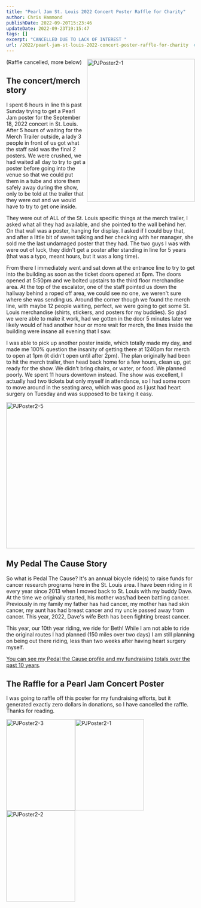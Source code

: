 ```yaml
---
title: "Pearl Jam St. Louis 2022 Concert Poster Raffle for Charity"
author: Chris Hammond
publishDate: 2022-09-20T15:23:46
updateDate: 2022-09-23T19:15:47
tags: []
excerpt: "CANCELLED DUE TO LACK OF INTEREST "
url: /2022/pearl-jam-st-louis-2022-concert-poster-raffle-for-charity  # Use the generated URL with year
---
```

<p><a href="/assets/images/PublishThumbnails//open-live-writer/e0f8d5f0b937_7fc0/pjposter2-1_2.jpg"><img align="right" alt="PJPoster2-1" border="0" height="382" src="/assets/images/PublishThumbnails//Open-Live-Writer/e0f8d5f0b937_7FC0/PJPoster2-1_thumb.jpg" style="float: right; display: inline; background-image: none;" title="PJPoster2-1" width="288" /></a>(Raffle cancelled, more below)</p>  <h2>The concert/merch story</h2>  <p>I spent 6 hours in line this past Sunday trying to get a Pearl Jam poster for the September 18, 2022 concert in St. Louis. After 5 hours of waiting for the Merch Trailer outside, a lady 3 people in front of us got what the staff said was the final 2 posters. We were crushed, we had waited all day to try to get a poster before going into the venue so that we could put them in a tube and store them safely away during the show, only to be told at the trailer that they were out and we would have to try to get one inside.</p>  <p>They were out of ALL of the St. Louis specific things at the merch trailer, I asked what all they had available, and she pointed to the wall behind her. On that wall was a poster, hanging for display. I asked if I could buy that, and after a little bit of sweet talking and her checking with her manager, she sold me the last undamaged poster that they had. The two guys I was with were out of luck, they didn't get a poster after standing in line for 5 years (that was a typo, meant hours, but it was a long time).</p>  <p>From there I immediately went and sat down at the entrance line to try to get into the building as soon as the ticket doors opened at 6pm. The doors opened at 5:50pm and we bolted upstairs to the third floor merchandise area. At the top of the escalator, one of the staff pointed us down the hallway behind a roped off area, we could see no one, we weren't sure where she was sending us. Around the corner though we found the merch line, with maybe 12 people waiting, perfect, we were going to get some St. Louis merchandise (shirts, stickers, and posters for my buddies). So glad we were able to make it work, had we gotten in the door 5 minutes later we likely would of had another hour or more wait for merch, the lines inside the building were insane all evening that I saw.</p>  <p>I was able to pick up another poster inside, which totally made my day, and made me 100% question the insanity of getting there at 1240pm for merch to open at 1pm (it didn't open until after 2pm). The plan originally had been to hit the merch trailer, then head back home for a few hours, clean up, get ready for the show. We didn't bring chairs, or water, or food. We planned poorly. We spent 11 hours downtown instead. The show was excellent, I actually had two tickets but only myself in attendance, so I had some room to move around in the seating area, which was good as I just had heart surgery on Tuesday and was supposed to be taking it easy.</p>  <p><a href="/assets/images/PublishThumbnails//Open-Live-Writer/e0f8d5f0b937_7FC0/PJPoster2-5_2.jpg"><img alt="PJPoster2-5" border="0" height="391" src="/assets/images/PublishThumbnails//Open-Live-Writer/e0f8d5f0b937_7FC0/PJPoster2-5_thumb.jpg" style="margin-right: auto; margin-left: auto; float: none; display: block; background-image: none;" title="PJPoster2-5" width="520" /></a></p>  <h2>My Pedal The Cause Story</h2>  <p>So what is Pedal The Cause? It's an annual bicycle ride(s) to raise funds for cancer research programs here in the St. Louis area. I have been riding in it every year since 2013 when I moved back to St. Louis with my buddy Dave. At the time we originally started, his mother was/had been battling cancer. Previously in my family my father has had cancer, my mother has had skin cancer, my aunt has had breast cancer and my uncle passed away from cancer. This year, 2022, Dave's wife Beth has been fighting breast cancer.</p>  <p>This year, our 10th year riding, we ride for Beth! While I am not able to ride the original routes I had planned (150 miles over two days) I am still planning on being out there riding, less than two weeks after having heart surgery myself.</p>  <p><a href="https://cjh.am/ptcchris" target="_blank">You can see my Pedal the Cause profile and my fundraising totals over the past 10 years</a>.</p>  <h2>The Raffle for a Pearl Jam Concert Poster</h2>  <p>I was going to raffle off this poster for my fundraising efforts, but it generated exactly zero dollars in donations, so I have cancelled the raffle. Thanks for reading.</p>  <p><a href="/assets/images/PublishThumbnails//Open-Live-Writer/e0f8d5f0b937_7FC0/PJPoster2-3_2.jpg"><img alt="PJPoster2-3" border="0" height="244" src="/assets/images/PublishThumbnails//Open-Live-Writer/e0f8d5f0b937_7FC0/PJPoster2-3_thumb.jpg" style="margin: 0px; display: inline; background-image: none;" title="PJPoster2-3" width="184" /></a><a href="/assets/images/PublishThumbnails//Open-Live-Writer/e0f8d5f0b937_7FC0/PJPoster2-1_4.jpg"><img alt="PJPoster2-1" border="0" height="244" src="/assets/images/PublishThumbnails//Open-Live-Writer/e0f8d5f0b937_7FC0/PJPoster2-1_thumb_1.jpg" style="margin: 0px; display: inline; background-image: none;" title="PJPoster2-1" width="184" /></a><a href="/assets/images/PublishThumbnails//Open-Live-Writer/e0f8d5f0b937_7FC0/PJPoster2-2_2.jpg"><img alt="PJPoster2-2" border="0" height="244" src="/assets/images/PublishThumbnails//Open-Live-Writer/e0f8d5f0b937_7FC0/PJPoster2-2_thumb.jpg" style="display: inline; background-image: none;" title="PJPoster2-2" width="184" /></a></p> 
